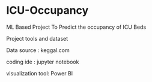 # ICU-Occupancy
ML Based Project To Predict the occupancy of ICU Beds

Project tools and dataset

Data source : keggal.com

coding ide : jupyter notebook

visualization tool: Power BI

